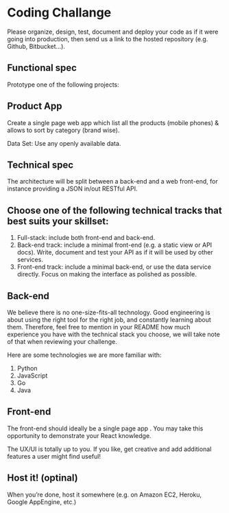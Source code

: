 # Coding Challange #
Please organize, design, test, document and deploy your code as if it were going into production, then send us a link to the hosted repository (e.g. Github, Bitbucket...).

## Functional spec ##
Prototype one of the following projects:

## Product App ##
Create a single page web app which list all the products (mobile phones)  & allows to sort by category (brand wise). 

Data Set: Use any openly available data. 

## Technical spec ##
The architecture will be split between a back-end and a web front-end, for instance providing a JSON in/out RESTful API. 

## Choose one of the following technical tracks that best suits your skillset: ##

1. Full-stack: include both front-end and back-end.
2. Back-end track: include a minimal front-end (e.g. a static view or API docs). Write, document and test your API as if it will be used by other services.
3. Front-end track: include a minimal back-end, or use the data service directly. Focus on making the interface as polished as possible.

## Back-end ##
We believe there is no one-size-fits-all technology. Good engineering is about using the right tool for the right job, and constantly learning about them. Therefore, feel free to mention in your README how much experience you have with the technical stack you choose, we will take note of that when reviewing your challenge.

Here are some technologies we are more familiar with:

1. Python
2. JavaScript
3. Go
4. Java


## Front-end ##
The front-end should ideally be a single page app . You may take this opportunity to demonstrate your React knowledge.

The UX/UI is totally up to you. If you like, get creative and add additional features a user might find useful!

## Host it! (optinal) ##
When you’re done, host it somewhere (e.g. on Amazon EC2, Heroku, Google AppEngine, etc.)
